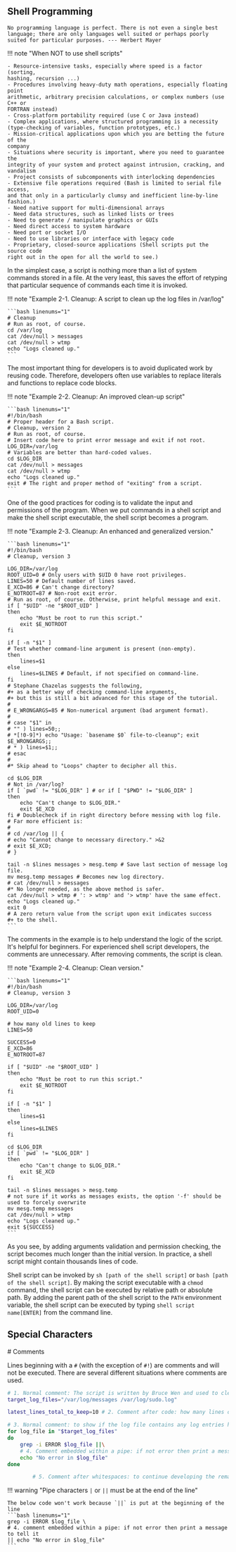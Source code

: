 ## Shell Programming

    No programming language is perfect. There is not even a single best language; there are only languages well suited or perhaps poorly suited for particular purposes. --- Herbert Mayer

!!! note "When NOT to use shell scripts"

    - Resource-intensive tasks, especially where speed is a factor (sorting,
    hashing, recursion ...)
    - Procedures involving heavy-duty math operations, especially floating point
    arithmetic, arbitrary precision calculations, or complex numbers (use C++ or
    FORTRAN instead)
    - Cross-platform portability required (use C or Java instead)
    - Complex applications, where structured programming is a necessity
    (type-checking of variables, function prototypes, etc.)
    - Mission-critical applications upon which you are betting the future of the
    company
    - Situations where security is important, where you need to guarantee the
    integrity of your system and protect against intrusion, cracking, and
    vandalism
    - Project consists of subcomponents with interlocking dependencies
    - Extensive file operations required (Bash is limited to serial file access,
    and that only in a particularly clumsy and inefficient line-by-line fashion.)
    - Need native support for multi-dimensional arrays
    - Need data structures, such as linked lists or trees
    - Need to generate / manipulate graphics or GUIs
    - Need direct access to system hardware
    - Need port or socket I/O
    - Need to use libraries or interface with legacy code
    - Proprietary, closed-source applications (Shell scripts put the source code
    right out in the open for all the world to see.)

In the simplest case, a script is nothing more than a list of system commands
stored in a file. At the very least, this saves the effort of retyping that
particular sequence of commands each time it is invoked.

!!! note "Example 2-1. Cleanup: A script to clean up the log files in /var/log"

    ```bash linenums="1"
    # Cleanup
    # Run as root, of course.
    cd /var/log
    cat /dev/null > messages
    cat /dev/null > wtmp
    echo "Logs cleaned up."
    ```

The most important thing for developers is to avoid duplicated work by reusing
code. Therefore, developers often use variables to replace literals and
functions to replace code blocks.

!!! note "Example 2-2. Cleanup: An improved clean-up script"

    ```bash linenums="1"
    #!/bin/bash
    # Proper header for a Bash script.
    # Cleanup, version 2
    # Run as root, of course.
    # Insert code here to print error message and exit if not root.
    LOG_DIR=/var/log
    # Variables are better than hard-coded values.
    cd $LOG_DIR
    cat /dev/null > messages
    cat /dev/null > wtmp
    echo "Logs cleaned up."
    exit # The right and proper method of "exiting" from a script.
    ```

One of the good practices for coding is to validate the input and permissions
of the program. When we put commands in a shell script and make the shell
script executable, the shell script becomes a program.

!!! note "Example 2-3. Cleanup: An enhanced and generalized version."

    ```bash linenums="1"
    #!/bin/bash
    # Cleanup, version 3

    LOG_DIR=/var/log
    ROOT_UID=0 # Only users with $UID 0 have root privileges.
    LINES=50 # Default number of lines saved.
    E_XCD=86 # Can't change directory?
    E_NOTROOT=87 # Non-root exit error.
    # Run as root, of course. Otherwise, print helpful message and exit.
    if [ "$UID" -ne "$ROOT_UID" ]
    then
        echo "Must be root to run this script."
        exit $E_NOTROOT
    fi

    if [ -n "$1" ]
    # Test whether command-line argument is present (non-empty).
    then
        lines=$1
    else
        lines=$LINES # Default, if not specified on command-line.
    fi
    # Stephane Chazelas suggests the following,
    #+ as a better way of checking command-line arguments,
    #+ but this is still a bit advanced for this stage of the tutorial.
    #
    # E_WRONGARGS=85 # Non-numerical argument (bad argument format).
    #
    # case "$1" in
    # "" ) lines=50;;
    # *[!0-9]*) echo "Usage: `basename $0` file-to-cleanup"; exit $E_WRONGARGS;;
    # * ) lines=$1;;
    # esac
    #
    #* Skip ahead to "Loops" chapter to decipher all this.

    cd $LOG_DIR
    # Not in /var/log?
    if [ `pwd` != "$LOG_DIR" ] # or if [ "$PWD" != "$LOG_DIR" ]
    then
        echo "Can't change to $LOG_DIR."
        exit $E_XCD
    fi # Doublecheck if in right directory before messing with log file.
    # Far more efficient is:
    #
    # cd /var/log || {
    # echo "Cannot change to necessary directory." >&2
    # exit $E_XCD;
    # }

    tail -n $lines messages > mesg.temp # Save last section of message log file.
    mv mesg.temp messages # Becomes new log directory.
    # cat /dev/null > messages
    #* No longer needed, as the above method is safer.
    cat /dev/null > wtmp # ': > wtmp' and '> wtmp' have the same effect.
    echo "Logs cleaned up."
    exit 0
    # A zero return value from the script upon exit indicates success
    #+ to the shell.
    ```

The comments in the example is to help understand the logic of the script. It's
helpful for beginners. For experienced shell script developers, the comments
are unnecessary. After removing comments, the script is clean.

!!! note "Example 2-4. Cleanup: Clean version."

    ```bash linenums="1"
    #!/bin/bash
    # Cleanup, version 3

    LOG_DIR=/var/log
    ROOT_UID=0

    # how many old lines to keep
    LINES=50

    SUCCESS=0
    E_XCD=86
    E_NOTROOT=87

    if [ "$UID" -ne "$ROOT_UID" ]
    then
        echo "Must be root to run this script."
        exit $E_NOTROOT
    fi

    if [ -n "$1" ]
    then
        lines=$1
    else
        lines=$LINES
    fi

    cd $LOG_DIR
    if [ `pwd` != "$LOG_DIR" ]
    then
        echo "Can't change to $LOG_DIR."
        exit $E_XCD
    fi

    tail -n $lines messages > mesg.temp
    # not sure if it works as messages exists, the option '-f' should be used to forcely overwrite
    mv mesg.temp messages
    cat /dev/null > wtmp
    echo "Logs cleaned up."
    exit ${SUCCESS}
    ```

As you see, by adding arguments validation and permission checking, the script
becomes much longer than the initial version. In practice, a shell script might
contain thousands lines of code.

Shell script can be invoked by `sh [path of the shell script]` or
`bash [path of the shell script]`. By making the script executable with a
`chmod` command, the shell script can be executed by relative path or absolute
path. By adding the parent path of the shell script to the `PATH` environment
variable, the shell script can be executed by typing `shell script name[ENTER]`
from the command line.

## Special Characters

\# Comments

Lines beginning with a `#` (with the exception of `#!`) are comments and will
not be executed. There are several different situations where comments are
used.

```bash linenums="1"
# 1. Normal comment: The script is written by Bruce Wen and used to clean system log files regulaly.
target_log_files="/var/log/messages /var/log/sudo.log"

latest_lines_total_to_keep=10 # 2. Comment after code: how many lines of the latest log messages to keep

# 3. Normal comment: to show if the log file contains any log entries having the keyword 'ERROR'
for log_file in "$target_log_files"
do
    grep -i ERROR $log_file ||\
    # 4. Comment embedded within a pipe: if not error then print a message to tell it
    echo "No error in $log_file"
done

        # 5. Comment after whitespaces: to continue developing the remaining part
```

!!! warning "Pipe characters `|` or `||` must be at the end of the line"

    The below code won't work because `||` is put at the beginning of the line
    ```bash linenums="1"
    grep -i ERROR $log_file \
    # 4. comment embedded within a pipe: if not error then print a message to tell it
    || echo "No error in $log_file"
    ```
